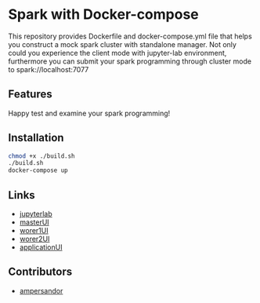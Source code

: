 # Spark with Docker-compose
This repository provides Dockerfile and docker-compose.yml file that helps you construct a mock spark cluster with standalone manager. Not only could you experience the client mode with jupyter-lab environment, furthermore you can submit your spark programming through cluster mode to spark://localhost:7077

## Features
Happy test and examine your spark programming!

## Installation
```bash
chmod +x ./build.sh
./build.sh
docker-compose up
```

## Links
- [jupyterlab](http://localhost:9999)
- [masterUI](http://localhost:9090)
- [worer1UI](http://localhost:9091)
- [worer2UI](http://localhost:9092)
- [applicationUI](http://localhost:4040)



## Contributors
- [ampersandor](https://github.com/ampersandor)
